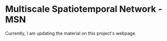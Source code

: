 # Multiscale Spatiotemporal Network - MSN
Currently, I am updating the material on this project's webpage.
